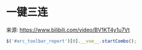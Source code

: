 # 一键三连
来源: https://www.bilibili.com/video/BV1KT4y1u7Vt
```ts
$('#arc_toolbar_report')[0].__vue__.startCombo();
```